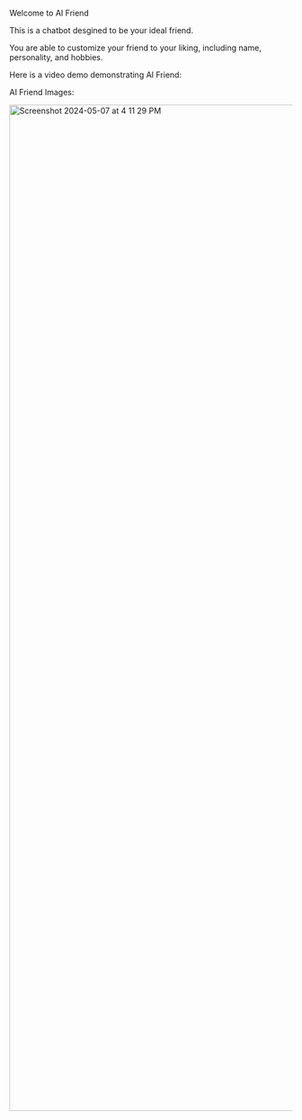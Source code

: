 Welcome to AI Friend

This is a chatbot desgined to be your ideal friend.

You are able to customize your friend to your liking, including name, personality, and hobbies.

Here is a video demo demonstrating AI Friend: 


AI Friend Images:

<img width="1791" alt="Screenshot 2024-05-07 at 4 11 29 PM" src="https://github.com/NicholasRamirez/AI-Friend/assets/98774521/9b544b39-49ff-45ee-b00a-7c4842bc9489">
